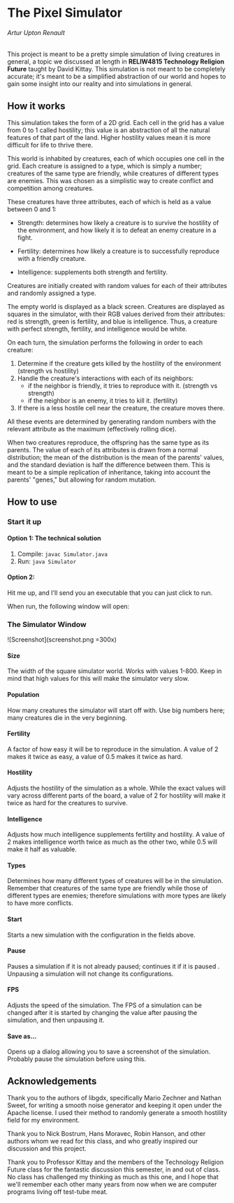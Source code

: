 # The Pixel Simulator
###### Artur Upton Renault

This project is meant to be a pretty simple simulation of living creatures in
 general, a topic we discussed at length in **RELIW4815 Technology Religion 
 Future** taught by David Kittay. This simulation is not meant to be 
 completely accurate; it's meant to be a simplified abstraction of our world 
 and hopes to gain some insight into our reality and into simulations in 
 general.

## How it works

This simulation takes the form of a 2D grid. Each cell in the grid has a 
value from 0 to 1 called hostility; this value is an abstraction of all the 
natural features of that part of the land. Higher hostility values mean it is
 more difficult for life to thrive there.
 
This world is inhabited by creatures, each of which occupies one cell in the 
grid. Each creature is assigned to a type, which is simply a number; 
creatures of the same type are friendly, while creatures of different types are
 enemies. This was chosen as a simplistic way to create conflict and 
 competition among creatures. 

These creatures have three attributes, each of which is held as a value
 between 0 and 1:

- Strength: determines how likely a creature is to survive the hostility of 
the environment, and how likely it is to defeat an enemy creature in a fight.

- Fertility: determines how likely a creature is to successfully reproduce 
with a friendly creature.

- Intelligence: supplements both strength and fertility.

Creatures are initially created with random values for each of their 
attributes and randomly assigned a type.

The empty world is displayed as a black screen. Creatures are displayed 
as squares in the simulator, with their RGB values derived from their 
attributes: red is strength, green is fertility, and blue is intelligence. 
Thus, a creature with perfect strength, fertility, and intelligence would be 
white.

On each turn, the simulation performs the following in order to each creature:

1. Determine if the creature gets killed by the hostility of the environment 
(strength vs hostility)
2. Handle the creature's interactions with each of its neighbors:
    - if the neighbor is friendly, it tries to reproduce with it. (strength 
    vs strength)
    - if the neighbor is an enemy, it tries to kill it. (fertility)
3. If there is a less hostile cell near the creature, the creature moves there.

All these events are determined by generating random numbers with the 
relevant attribute as the maximum (effectively rolling dice).

When two creatures reproduce, the offspring has the same type as its parents.
 The value of each of its attributes is drawn from a normal distribution; the 
 mean of the distribution is the mean of the parents' values, and the 
 standard deviation is half the difference between them. This is meant to be 
 a simple replication of inheritance, taking into account the parents' 
 "genes," but allowing for random mutation.

## How to use

### Start it up
#### Option 1: The technical solution
1. Compile:
`javac Simulator.java`
2. Run:
`java Simulator`

#### Option 2: 
Hit me up, and I'll send you an executable that you can just click to run.

When run, the following window will open:

### The Simulator Window

![Screenshot](screenshot.png =300x)

#### Size
The width of the square simulator world. Works with values 1-800. Keep in 
mind that high values for this will make the simulator very slow.

#### Population
How many creatures the simulator will start off with. Use big numbers here; 
many creatures die in the very beginning.

#### Fertility
A factor of how easy it will be to reproduce in the simulation. A value of 2 
makes it twice as easy, a value of 0.5 makes it twice as hard.

#### Hostility
Adjusts the hostility of the simulation as a whole. While the exact values 
will vary across different parts of the board, a value of 2 for hostility 
will make it twice as hard for the creatures to survive.

#### Intelligence
Adjusts how much intelligence supplements fertility and hostility. A value of
 2 makes intelligence worth twice as much as the other two, while 0.5 will 
 make it half as valuable.
 
#### Types
Determines how many different types of creatures will be in the simulation. 
Remember that creatures of the same type are friendly while those of 
different types are enemies; therefore simulations with more types are likely
 to have more conflicts.
 
#### Start
Starts a new simulation with the configuration in the fields above.

#### Pause
Pauses a simulation if it is not already paused; continues it if it is paused
. Unpausing a simulation will not change its configurations.

#### FPS
Adjusts the speed of the simulation. The FPS of a simulation can be changed 
after it is started by changing the value after pausing the simulation, and 
then unpausing it.

#### Save as...
Opens up a dialog allowing you to save a screenshot of the simulation. 
Probably pause the simulation before using this.

## Acknowledgements

Thank you to the authors of libgdx, specifically Mario Zechner and Nathan 
Sweet, for writing a smooth noise generator and keeping it open under the 
Apache license. I used their method to randomly generate a smooth hostility 
field for my environment.

Thank you to Nick Bostrum, Hans Moravec, Robin Hanson, and other authors whom
 we read for this class, and who greatly inspired our discussion and this 
 project.

Thank you to Professor Kittay and the members of the Technology Religion 
Future class for the fantastic discussion this semester, in and out of class.
 No class has challenged my thinking as much as this one, and I hope that 
 we'll remember each other many years from now when we are computer programs 
 living off test-tube meat.